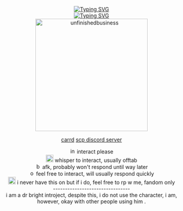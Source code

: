 <p align="center">
<a href="https://git.io/typing-svg"><img src="https://readme-typing-svg.demolab.com?font=Baumans&size=30&pause=1000&color=F7F7F7&background=000000&vCenter=true&repeat=false&width=600&height=60&lines=%3EWELCOME%2C+USER%2C+TO+THE+SCP+FOUNDATION." alt="Typing SVG" /></a>
<br>
<a href="https://git.io/typing-svg"><img src="https://komarev.com/ghpvc/?username=your-github-username&label=Personnel&color=red&style=plastic" alt="Typing SVG" /></a>
<br>
<img width="300" src="https://64.media.tumblr.com/4a57c91d98481aba845038a8f4f9078f/cb931cb59668244a-b6/s1280x1920/0998f7e1c896b590eaad6cced700b37d7cdf02a3.jpg" alt="unfinishedbusiness">
</p>
<p align="center">
<a href="https://kon.drr.ac/">carrd</a>
<a href="https://discord.gg/AQ2HRZCM">scp discord server</a>
</p>
<p align="center">
<img width="15" src="https://cdn-icons-png.flaticon.com/512/10014/10014617.png" alt="int"> interact please
<br>
<img width="20" src="https://static.vecteezy.com/system/resources/previews/019/899/719/non_2x/simple-moon-icon-png.png" alt="rp"> whisper to interact, usually offtab
<br>
<img width="15" src="https://upload.wikimedia.org/wikipedia/commons/d/df/Traffic_Sign_GR_-_KOK_2009_-_R-7.svg" alt="busy"> afk, probably won't respond until way later
<br>
<img width="15" src="https://www.pngall.com/wp-content/uploads/14/Green-Circle-PNG-Cutout.png" alt="online"> feel free to interact, will usually respond quickly
<br>
<img width="20" src="https://cdn-icons-png.flaticon.com/512/5198/5198216.png" alt="rp"> i never have this on but if i do, feel free to rp w me, fandom only
<br> --------------------------------
<br> i am a dr bright introject, despite this, i do not use the character, i am, however, okay with other people using him .

